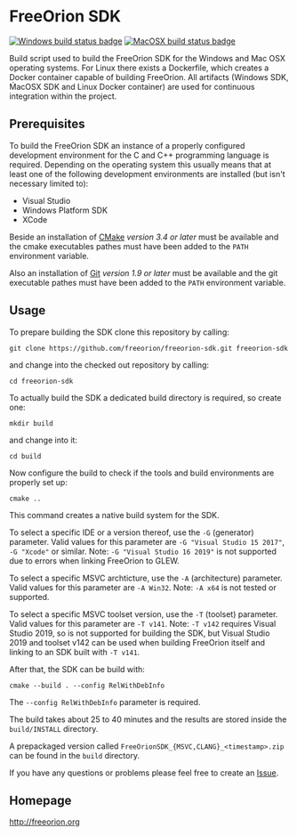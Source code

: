 # FreeOrion SDK

[![Windows build status badge]](https://ci.appveyor.com/project/freeorion/freeorion-sdk)
[![MacOSX build status badge]](https://travis-ci.org/freeorion/freeorion-sdk)

Build script used to build the FreeOrion SDK for the Windows and Mac OSX
operating systems.  For Linux there exists a Dockerfile, which creates a Docker
container capable of building FreeOrion.  All artifacts (Windows SDK, ḾacOSX SDK
and Linux Docker container) are used for continuous integration within the
project.


## Prerequisites

To build the FreeOrion SDK an instance of a properly configured development
environment for the C and C++ programming language is required.  Depending
on the operating system this usually means that at least one of the
following development environments are installed (but isn't necessary
limited to):

 * Visual Studio
 * Windows Platform SDK
 * XCode

Beside an installation of [CMake] *version 3.4 or later* must be available and
the cmake executables pathes must have been added to the `PATH` environment
variable.

Also an installation of [Git] *version 1.9 or later* must be available and
the git executable pathes must have been added to the `PATH` environment
variable.


## Usage

To prepare building the SDK clone this repository by calling:

`git clone https://github.com/freeorion/freeorion-sdk.git freeorion-sdk`

and change into the checked out repository by calling:

`cd freeorion-sdk`

To actually build the SDK a dedicated build directory is required, so create
one:

`mkdir build`

and change into it:

`cd build`

Now configure the build to check if the tools and build environments are
properly set up:

`cmake ..`

This command creates a native build system for the SDK.

To select a specific IDE or a version thereof, use the `-G` (generator) parameter.
Valid values for this parameter are `-G "Visual Studio 15 2017"`, `-G "Xcode"` or similar.
Note: `-G "Visual Studio 16 2019"` is not supported due to errors when linking FreeOrion to GLEW.

To select a specific MSVC archticture, use the `-A` (architecture) parameter.
Valid values for this parameter are `-A Win32`.
Note: `-A x64` is not tested or supported.

To select a specific MSVC toolset version, use the `-T` (toolset) parameter.
Valid values for this parameter are `-T v141`.
Note: `-T v142` requires Visual Studio 2019, so is not supported for building the SDK, but Visual Studio 2019 and toolset v142 can be used when building FreeOrion itself and linking to an SDK built with `-T v141`.

After that, the SDK can be build with:

`cmake --build . --config RelWithDebInfo`

The `--config RelWithDebInfo` parameter is required.

The build takes about 25 to 40 minutes and the results are stored inside the `build/INSTALL`
directory.

A prepackaged version called `FreeOrionSDK_{MSVC,CLANG}_<timestamp>.zip` can be found in the `build` directory.

If you have any questions or problems please feel free to create an [Issue].


## Homepage

http://freeorion.org

[CMake]: https://cmake.org/
[Git]: https://git-scm.com/
[Issue]: https://github.com/freeorion/freeorion-sdk/issues
[Windows build status badge]: https://ci.appveyor.com/api/projects/status/github/freeorion/freeorion-sdk?branch=master&svg=true
[MacOSX build status badge]: https://travis-ci.org/freeorion/freeorion-sdk.svg?branch=master
